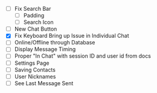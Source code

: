 - [ ] Fix Search Bar
  - [ ] Padding
  - [ ] Search Icon 
- [ ] New Chat Button
- [x] Fix Keyboard Bring up Issue in Individual Chat
- [ ] Online/Offline through Database
- [ ] Display Message Timing
- [ ] Proper "In Chat" with session ID and user id from docs
- [ ] Settings Page
- [ ] Saving Contacts
- [ ] User Nicknames
- [ ] See Last Message Sent 